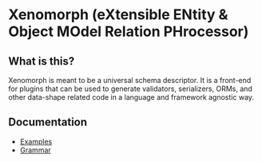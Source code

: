# Xenomorph (eXtensible ENtity & Object MOdel Relation PHrocessor)

## What is this?

Xenomorph is meant to be a universal schema descriptor. It is a front-end for plugins that can be used to generate validators, serializers, ORMs, and other data-shape related code in a language and framework agnostic way.

## Documentation

- [Examples](docs/EXAMPLES.md)
- [Grammar](docs/GRAMMAR.md)

